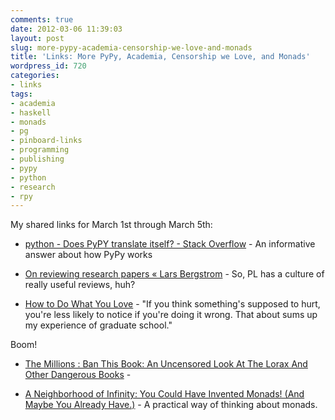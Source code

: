 ```yaml
---
comments: true
date: 2012-03-06 11:39:03
layout: post
slug: more-pypy-academia-censorship-we-love-and-monads
title: 'Links: More PyPy, Academia, Censorship we Love, and Monads'
wordpress_id: 720
categories:
- links
tags:
- academia
- haskell
- monads
- pg
- pinboard-links
- programming
- publishing
- pypy
- python
- research
- rpy
---
```


My shared links for March 1st through March 5th:






  * [python - Does PyPY translate itself? - Stack Overflow](http://stackoverflow.com/questions/8452396/does-pypy-translate-itself/8569919#8569919) - An informative answer about how PyPy works


  * [On reviewing research papers « Lars Bergstrom](http://lars.com/2011/01/08/on-reviewing-research-papers/) - So, PL has a culture of really useful reviews, huh?


  * [How to Do What You Love](http://www.paulgraham.com/love.html) - "If you think something's supposed to hurt, you're less likely to notice if you're doing it wrong. That about sums up my experience of graduate school."

Boom!


  * [The Millions : Ban This Book: An Uncensored Look At The Lorax And Other Dangerous Books](http://www.themillions.com/2012/03/ban-this-book-an-uncensored-look-at-the-lorax-and-other-dangerous-books.html) - 


  * [A Neighborhood of Infinity: You Could Have Invented Monads! (And Maybe You Already Have.)](http://blog.sigfpe.com/2006/08/you-could-have-invented-monads-and.html) - A practical way of thinking about monads.



